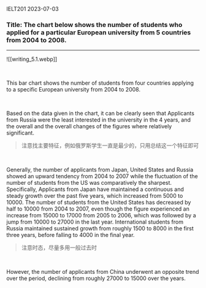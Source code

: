 IELT201 2023-07-03

### Title: The chart below shows the number of students who applied for a particular European university from 5 countries from 2004 to 2008.

---

![[writing_5.1.webp]]

<br/>

This bar chart shows the number of students from four countries applying to a specific European university from 2004 to 2008.

<br/>

Based on the data given in the chart, it can be clearly seen that Applicants from Russia were the least interested in the university in the 4 years, and the overall and the overall changes of the figures where relatively significant.

>注意找主要特征，例如俄罗斯学生一直是最少的，只用总结这一个特征即可

<br/>

Generally, the number of applicants from Japan, United States and Russia showed an upward tendency from 2004 to 2007 while the fluctuation of the number of students from the US was comparatively the sharpest. Specifically, Applicants from Japan have maintained a continuous and steady growth over the past five years, which increased from 5000 to 10000. The number of students from the United States has decreased by half to 10000 from 2004 to 2007, even though the figure experienced an increase from 15000 to 17000 from 2005 to 2006, which was followed by a jump from 10000 to 27000 in the last year. International students from Russia maintained sustained growth from roughly 1500 to 8000 in the first three years, before falling to 4000 in the final year.

>注意时态，尽量多用一般过去时

<br/>

However, the number of applicants from China underwent an opposite trend over the period, declining from roughly 27000 to 15000 over the years.
